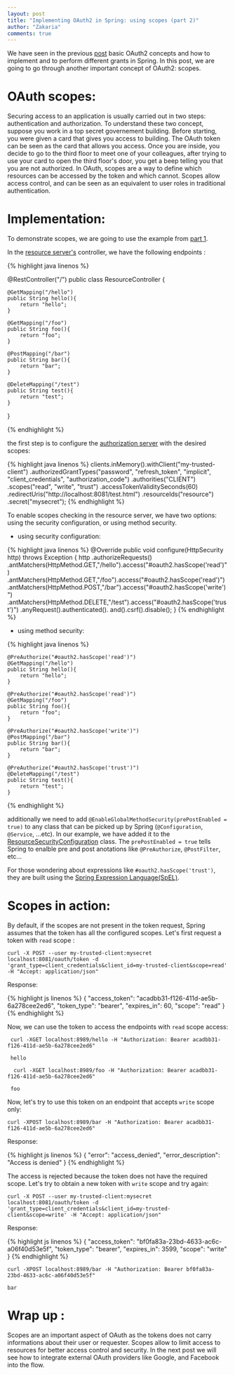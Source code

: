 ```yaml
---
layout: post
title: "Implementing OAuth2 in Spring: using scopes (part 2)"
author: "Zakaria"
comments: true
---
```


We have seen in the previous [post](http://www.zakariaamine.com/2018-01-27/using-oauth2-in-spring) basic OAuth2 concepts and how to implement and to perform different grants in Spring. In this post, we are going to go through another important concept of OAuth2: scopes. 

# OAuth scopes: 

Securing access to an application is usually carried out in two steps: authentication and authorization. To understand these two concept, suppose you work in a top secret governement building. Before starting, you were given a card that gives you access to building. The OAuth token can be seen as the card that allows you access. Once you are inside, you decide to go to the third floor to meet one of your colleagues, after trying to use your card to open the third floor's door, you get a beep telling you that you are not authorized. In OAuth, scopes are a way to define which resources can be accessed by the token and which cannot. Scopes allow access control, and can be seen as an equivalent to user roles in traditional authentication. 

# Implementation: 

To demonstrate scopes, we are going to use the example from [part 1](https://github.com/zak905/oauth2-example).  

In the [resource server's](https://github.com/zak905/oauth2-example/blob/master/resource-server/src/main/java/com/gwidgets/examples/resourceserver/ResourceController.java) controller, we have the following endpoints :


{% highlight java  linenos %}

@RestController("/")
public class ResourceController {

    @GetMapping("/hello")
    public String hello(){
        return "hello";
    }

    @GetMapping("/foo")
    public String foo(){
        return "foo";
    }

    @PostMapping("/bar")
    public String bar(){
        return "bar";
    }

    @DeleteMapping("/test")
    public String test(){
        return "test";
    }
}


 {% endhighlight %}


 the first step is to configure the [authorization server](https://github.com/zak905/oauth2-example/blob/master/authorization-server/src/main/java/com/gwidgets/examples/authorizationserver/AuthorizationSecurityConfig.java#L34) with the desired scopes: 

{% highlight java  linenos %}
 clients.inMemory().withClient("my-trusted-client")
                .authorizedGrantTypes("password",
                        "refresh_token", "implicit", "client_credentials", "authorization_code")
                .authorities("CLIENT")
                .scopes("read", "write", "trust")
                .accessTokenValiditySeconds(60)
                .redirectUris("http://localhost:8081/test.html")
                .resourceIds("resource")
                .secret("mysecret");
 {% endhighlight %}


To enable scopes checking in the resource server, we have two options: using the security configuration, or using method security. 

* using security configuration: 

{% highlight java  linenos %}
	@Override
	public void configure(HttpSecurity http) throws Exception {
		http
			.authorizeRequests()
			 .antMatchers(HttpMethod.GET,"/hello").access("#oauth2.hasScope('read')")
			 .antMatchers(HttpMethod.GET,"/foo").access("#oauth2.hasScope('read')")
			 .antMatchers(HttpMethod.POST,"/bar").access("#oauth2.hasScope('write')")
			 .antMatchers(HttpMethod.DELETE,"/test").access("#oauth2.hasScope('trust')")
			.anyRequest().authenticated().
			 and().csrf().disable();
	}
 {% endhighlight %}

* using method security: 

{% highlight java  linenos %}

    @PreAuthorize("#oauth2.hasScope('read')")
    @GetMapping("/hello")
    public String hello(){
        return "hello";
    }

    @PreAuthorize("#oauth2.hasScope('read')")
    @GetMapping("/foo")
    public String foo(){
        return "foo";
    }

    @PreAuthorize("#oauth2.hasScope('write')")
    @PostMapping("/bar")
    public String bar(){
        return "bar";
    }

    @PreAuthorize("#oauth2.hasScope('trust')")
    @DeleteMapping("/test")
    public String test(){
        return "test";
    }

{% endhighlight %}

additionally we need to add `@EnableGlobalMethodSecurity(prePostEnabled = true)` to any class that can be picked up by Spring (`@Configuration`, `@Service`, ...etc). In our example, we have added it to the [ResourceSecurityConfiguration](https://github.com/zak905/oauth2-example/blob/master/resource-server/src/main/java/com/gwidgets/examples/resourceserver/ResourceSecurityConfiguration.java#L18) class. The `prePostEnabled = true` tells Spring to enalble pre and post anotations like `@PreAuthorize`, `@PostFilter`, etc...


For those wondering about expressions like `#oauth2.hasScope('trust')`, they are built using the [Spring Expression Language(SpEL)](https://docs.spring.io/spring/docs/4.3.12.RELEASE/spring-framework-reference/html/expressions.html). 


# Scopes in action: 

By default, if the scopes are not present in the token request, Spring assumes that the token has all the configured scopes. Let's first request a token with `read` scope :

```
curl -X POST --user my-trusted-client:mysecret localhost:8081/oauth/token -d 'grant_type=client_credentials&client_id=my-trusted-client&scope=read' -H "Accept: application/json"
```
Response: 

{% highlight js  linenos %}
{
    "access_token": "acadbb31-f126-411d-ae5b-6a278cee2ed6",
    "token_type": "bearer",
    "expires_in": 60,
    "scope": "read"
}
 {% endhighlight %}

 Now, we can use the token to access the endpoints with `read` scope access: 

```
 curl -XGET localhost:8989/hello -H "Authorization: Bearer acadbb31-f126-411d-ae5b-6a278cee2ed6"

 hello

 ```

```
  curl -XGET localhost:8989/foo -H "Authorization: Bearer acadbb31-f126-411d-ae5b-6a278cee2ed6"

 foo

```

Now, let's try to use this token on an endpoint that accepts `write` scope only: 

```
curl -XPOST localhost:8989/bar -H "Authorization: Bearer acadbb31-f126-411d-ae5b-6a278cee2ed6"
```

Response:

{% highlight js linenos %}
{
    "error": "access_denied",
    "error_description": "Access is denied"
}
{% endhighlight %}

The access is rejected because the token does not have the required scope. Let's try to obtain a new token with `write` scope and try again: 

```
curl -X POST --user my-trusted-client:mysecret localhost:8081/oauth/token -d 'grant_type=client_credentials&client_id=my-trusted-client&scope=write' -H "Accept: application/json"
```
Response:

{% highlight js  linenos %}
{
    "access_token": "bf0fa83a-23bd-4633-ac6c-a06f40d53e5f",
    "token_type": "bearer",
    "expires_in": 3599,
    "scope": "write"
}
{% endhighlight %}



```
curl -XPOST localhost:8989/bar -H "Authorization: Bearer bf0fa83a-23bd-4633-ac6c-a06f40d53e5f"

bar
```

# Wrap up :

Scopes are an important aspect of OAuth as the tokens does not carry informations about their user or requester. Scopes allow to limit access to resources for better access control and security. In the next post we will see how to integrate external OAuth providers like Google, and Facebook into the flow.   